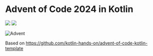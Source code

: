 # Advent of Code 2024 in Kotlin

![](https://img.shields.io/badge/day%20📅-10-blue) ![](https://img.shields.io/badge/stars%20⭐-16-yellow)

![Advent](https://www.pixelmancer.com.br/projects/advent-of-code.jpg)

Based on https://github.com/kotlin-hands-on/advent-of-code-kotlin-template
